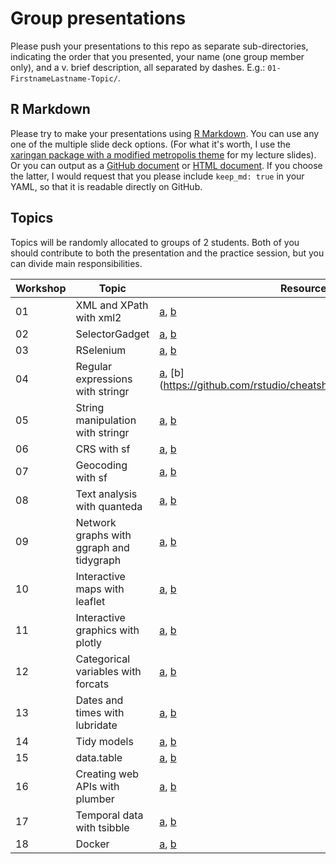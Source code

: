 # Group presentations

Please push your presentations to this repo as separate sub-directories, indicating the order that you presented, your name (one group member only), and a v. brief description, all separated by dashes. E.g.: `01-FirstnameLastname-Topic/`.

## R Markdown

Please try to make your presentations using [R Markdown](https://rmarkdown.rstudio.com/). You can use any one of the multiple slide deck options. (For what it's worth, I use the [xaringan package with a modified metropolis theme](https://github.com/yihui/xaringan/wiki/Themes) for my lecture slides). Or you can output as a [GitHub document](https://rmarkdown.rstudio.com/github_document_format.html) or [HTML document](https://bookdown.org/yihui/rmarkdown/html-document.html). If you choose the latter, I would request that you please include `keep_md: true` in your YAML, so that it is readable directly on GitHub.

## Topics

Topics will be randomly allocated to groups of 2 students. Both of you should contribute to both the presentation and the practice session, but you can divide main responsibilities.

| Workshop | Topic | Resources | Presenter |
|---------|-------|-----------|-----------|
| 01 | XML and XPath with xml2 | [a](https://cran.r-project.org/web/packages/xml2/index.html), [b](http://www.r-datacollection.com/) |  | 
| 02 | SelectorGadget | [a](https://selectorgadget.com/), [b](https://cran.r-project.org/web/packages/rvest/vignettes/selectorgadget.html) |  | 
| 03 | RSelenium | [a](https://github.com/ropensci/RSelenium), [b](https://www.selenium.dev/) |  | 
| 04 | Regular expressions with stringr | [a](http://www.r-datacollection.com/), [b](https://github.com/rstudio/cheatsheets/raw/master/regex.pdf |  | 
| 05 | String manipulation with stringr | [a](http://www.r-datacollection.com/), [b](https://github.com/rstudio/cheatsheets/raw/master/strings.pdf) |  | 
| 06 | CRS with sf | [a](https://geocompr.robinlovelace.net/spatial-class.html#crs-intro), [b](https://r-spatial.github.io/sf/index.html) |  |
| 07 | Geocoding with sf | [a](https://r-spatial.github.io/sf/index.html), [b](https://lost-stats.github.io/Geo-Spatial/geocoding.html) |  |
| 08 | Text analysis with quanteda | [a](https://quanteda.io/), [b](https://joss.theoj.org/papers/10.21105/joss.00774) |  |
| 09 | Network graphs with ggraph and tidygraph | [a](https://ggraph.data-imaginist.com/), [b](https://tidygraph.data-imaginist.com/) |  |
| 10 | Interactive maps with leaflet | [a](https://rstudio.github.io/leaflet/), [b](https://leafletjs.com/reference-1.7.1.html) |  |
| 11 | Interactive graphics with plotly | [a](https://github.com/ropensci/plotly), [b](https://plotly.com/r/) |  |
| 12 | Categorical variables with forcats | [a](https://forcats.tidyverse.org/), [b](https://r4ds.had.co.nz/factors.html) |  |
| 13 | Dates and times with lubridate | [a](https://lubridate.tidyverse.org/), [b](https://r4ds.had.co.nz/dates-and-times.html) |  |
| 14 | Tidy models | [a](https://www.tidymodels.org/), [b](https://tidymodels.tidymodels.org/) |  |
| 15 | data.table | [a](https://rdatatable.gitlab.io/data.table/), [b](https://github.com/tidyverse/dtplyr) |  |
| 16 | Creating web APIs with plumber | [a](https://www.rplumber.io/), [b](https://github.com/rstudio/cheatsheets/raw/master/plumber.pdf) |  |
| 17 | Temporal data with tsibble | [a](https://tsibble.tidyverts.org/), [b](https://fable.tidyverts.org/) |  |
| 18 | Docker | [a](https://raw.githack.com/uo-ec607/lectures/master/13-docker/13-docker.html), [b](https://colinfay.me/docker-r-reproducibility/) |  |

